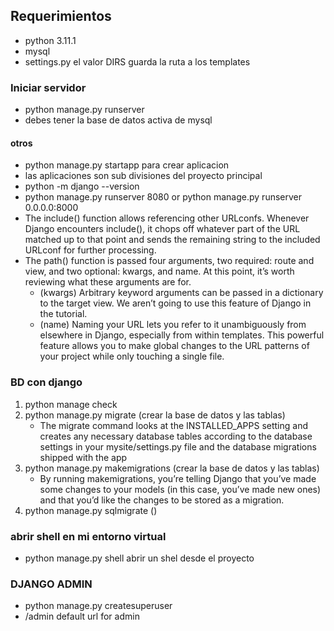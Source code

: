 ## Requerimientos 
- python 3.11.1
- mysql
- settings.py el valor DIRS guarda la ruta a los templates
### Iniciar servidor
- python manage.py runserver
- debes tener la base de datos activa de mysql
#### otros
- python manage.py startapp <nombre> para crear aplicacion
- las aplicaciones son sub divisiones del proyecto principal
- python -m django --version
- python manage.py runserver 8080 or python manage.py runserver 0.0.0.0:8000
- The include() function allows referencing other URLconfs. Whenever Django encounters include(), it chops off whatever part of the URL matched up to that point and sends the remaining string to the included URLconf for further processing.
- The path() function is passed four arguments, two required: route and view, and two optional: kwargs, and name. At this point, it’s worth reviewing what these arguments are for.
    - (kwargs) Arbitrary keyword arguments can be passed in a dictionary to the target view. We aren’t going to use this feature of Django in the tutorial.
    - (name) Naming your URL lets you refer to it unambiguously from elsewhere in Django, especially from within templates. This powerful feature allows you to make global changes to the URL patterns of your project while only touching a single file.
### BD con django
1) python manage check 
2) python manage.py migrate (crear la base de datos y las tablas)
    - The migrate command looks at the INSTALLED_APPS setting and creates any necessary database tables according to the database settings in your mysite/settings.py file and the database migrations shipped with the app
3) python manage.py makemigrations (crear la base de datos y las tablas)
    - By running makemigrations, you’re telling Django that you’ve made some changes to your models (in this case, you’ve made new ones) and that you’d like the changes to be stored as a migration.
4) python manage.py sqlmigrate <nombre> <numero de migracion> ()
### abrir shell en mi entorno virtual
- python manage.py shell abrir un shel desde el proyecto

### DJANGO ADMIN
-  python manage.py createsuperuser
- /admin default url for admin

